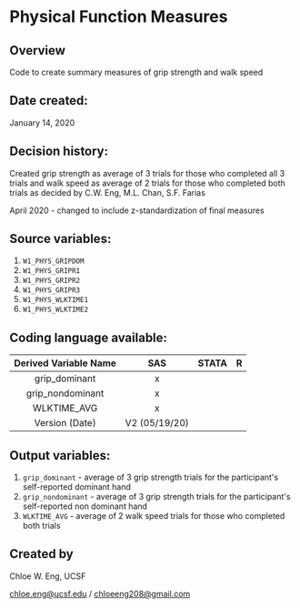 # Physical Function Measures

## Overview
Code to create summary measures of grip strength and walk speed

## Date created:
January 14, 2020

## Decision history:
Created grip strength as average of 3 trials for those who completed all 3 trials and walk speed as average of 2 trials for those who completed both trials as decided by C.W. Eng, M.L. Chan, S.F. Farias

April 2020 - changed to include z-standardization of final measures

## Source variables: 
1. `W1_PHYS_GRIPDOM`
2. `W1_PHYS_GRIPR1`
3. `W1_PHYS_GRIPR2`
4. `W1_PHYS_GRIPR3`
5. `W1_PHYS_WLKTIME1`
6. `W1_PHYS_WLKTIME2` 

 ## Coding language available:
| Derived Variable Name | SAS  | STATA  | R  |
| :---:   | :-: | :-: | :-: |
| grip_dominant | x |  | |
| grip_nondominant | x |  | |
| WLKTIME_AVG | x |  | | 
| Version (Date) | V2 (05/19/20) | | |

## Output variables: 
1. `grip_dominant` - average of 3 grip strength trials for the participant's self-reported dominant hand
2. `grip_nondominant` - average of 3 grip strength trials for the participant's self-reported non dominant hand
3. `WLKTIME_AVG` - average of 2 walk speed trials for those who completed both trials

## Created by

Chloe W. Eng, UCSF 

chloe.eng@ucsf.edu / chloeeng208@gmail.com
